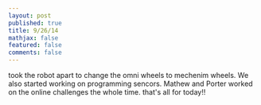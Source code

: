 ```yaml
---
layout: post
published: true
title: 9/26/14
mathjax: false
featured: false
comments: false
---
```


took the robot apart to change the omni wheels to mechenim wheels. We also started working on programming sencors. Mathew and Porter worked on the online challenges the whole time. that's all for today!!  

